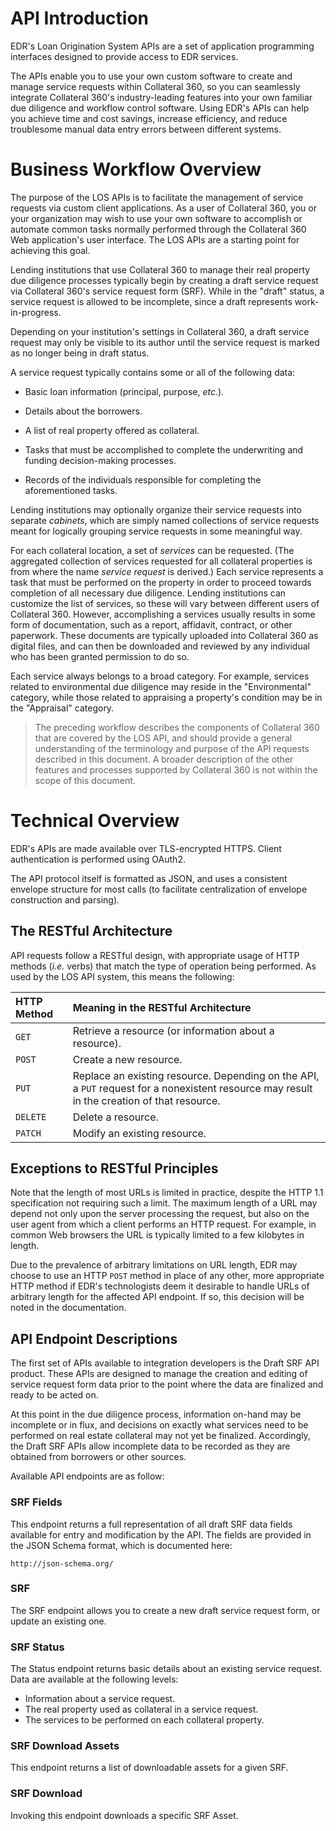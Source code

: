 # API Introduction

EDR's Loan Origination System APIs are a set of application
programming interfaces designed to provide access to EDR services.

The APIs enable you to use your own custom software to create and
manage service requests within Collateral 360, so you can seamlessly
integrate Collateral 360's industry-leading features into your own
familiar due diligence and workflow control software. Using EDR's
APIs can help you achieve time and cost savings, increase efficiency,
and reduce troublesome manual data entry errors between different
systems.

# Business Workflow Overview

The purpose of the LOS APIs is to facilitate the management of
service requests via custom client applications. As a user of
Collateral 360, you or your organization may wish to use your
own software to accomplish or automate common tasks normally
performed through the Collateral 360 Web application's user
interface. The LOS APIs are a starting point for achieving
this goal.

Lending institutions that use Collateral 360 to manage their
real property due diligence processes typically begin by
creating a draft service request via Collateral 360's
service request form (SRF). While in the "draft" status, a
service request is allowed to be incomplete, since a draft
represents work-in-progress.

Depending on your institution's settings in Collateral 360,
a draft service request may only be visible to its author
until the service request is marked as no longer being in
draft status.

A service request typically contains some or all of the
following data:

* Basic loan information (principal, purpose, _etc._).
  
* Details about the borrowers.
  
* A list of real property offered as collateral.
  
* Tasks that must be accomplished to complete the underwriting
  and funding decision-making processes.
  
* Records of the individuals responsible for completing the
  aforementioned tasks.

Lending institutions may optionally organize their service
requests into separate _cabinets_, which are simply named
collections of service requests meant for logically grouping
service requests in some meaningful way.

For each collateral location, a set of _services_ can be
requested. (The aggregated collection of services requested
for all collateral properties is from where the name _service
request_ is derived.) Each service represents a task that
must be performed on the property in order to proceed towards
completion of all necessary due diligence. Lending institutions
can customize the list of services, so these will vary between
different users of Collateral 360. However, accomplishing a
services usually results in some form of documentation, such as
a report, affidavit, contract, or other paperwork. These
documents are typically uploaded into Collateral 360 as digital
files, and can then be downloaded and reviewed by any individual
who has been granted permission to do so.

Each service always belongs to a broad category. For example,
services related to environmental due diligence may reside in
the "Environmental" category, while those related to appraising
a property's condition may be in the "Appraisal" category.

> The preceding workflow describes the components of Collateral
> 360 that are covered by the LOS API, and should provide a
> general understanding of the terminology and purpose of the
> API requests described in this document. A broader description
> of the other features and processes supported by Collateral 360
> is not within the scope of this document.

# Technical Overview

EDR's APIs are made available over TLS-encrypted HTTPS. Client
authentication is performed using OAuth2.

The API protocol itself is formatted as JSON, and uses a consistent
envelope structure for most calls (to facilitate centralization of
envelope construction and parsing).

## The RESTful Architecture

API requests follow a RESTful design, with appropriate usage of HTTP
methods (_i.e._ verbs) that match the type of operation being performed.
As used by the LOS API system, this means the following:

| HTTP Method | Meaning in the RESTful Architecture |
| :--- | :--- |
| `GET` | Retrieve a resource (or information about a resource). |
| `POST` | Create a new resource. |
| `PUT` | Replace an existing resource. Depending on the API, a `PUT` request for a nonexistent resource may result in the creation of that resource. |
| `DELETE` | Delete a resource. |
| `PATCH` | Modify an existing resource. |

## Exceptions to RESTful Principles

Note that the length of most URLs is limited in practice, despite the HTTP
1.1 specification not requiring such a limit. The maximum length of a URL
may depend not only upon the server processing the request, but also on
the user agent from which a client performs an HTTP request. For example,
in common Web browsers the URL is typically limited to a few kilobytes in
length.

Due to the prevalence of arbitrary limitations on URL length, EDR may
choose to use an HTTP `POST` method in place of any other, more
appropriate HTTP method if EDR's technologists deem it desirable to
handle URLs of arbitrary length for the affected API endpoint. If so,
this decision will be noted in the documentation.

## API Endpoint Descriptions

The first set of APIs available to integration developers is the
Draft SRF API product. These APIs are designed to manage the creation
and editing of service request form data prior to the point where
the data are finalized and ready to be acted on.

At this point in the due diligence process, information on-hand may
be incomplete or in flux, and decisions on exactly what services
need to be performed on real estate collateral may not yet be finalized.
Accordingly, the Draft SRF APIs allow incomplete data to be recorded
as they are obtained from borrowers or other sources.

Available API endpoints are as follow:

### SRF Fields

This endpoint returns a full representation of all draft SRF data
fields available for entry and modification by the API. The fields
are provided in the JSON Schema format, which is documented here:

    http://json-schema.org/

### SRF

The SRF endpoint allows you to create a new draft service request
form, or update an existing one.

### SRF Status

The Status endpoint returns basic details about an existing service
request. Data are available at the following levels:
* Information about a service request.
* The real property used as collateral in a service request.
* The services to be performed on each collateral property.

### SRF Download Assets

This endpoint returns a list of downloadable assets for a given SRF.

### SRF Download

Invoking this endpoint downloads a specific SRF Asset.

